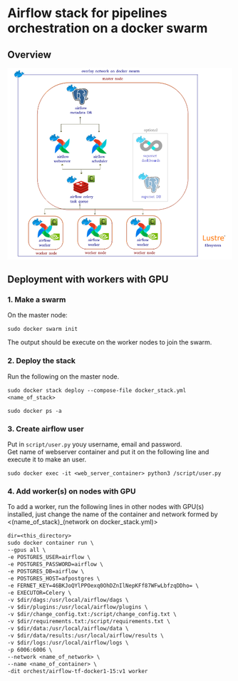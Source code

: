 # Airflow stack for pipelines orchestration on a docker swarm 

## Overview

![](images/airflow-docker-stack.png)

## Deployment with workers with GPU

### 1. Make a swarm 

On the master node:  

```
sudo docker swarm init
```

The output should be execute on the worker nodes to join the swarm.  

### 2. Deploy the stack

Run the following on the master node.  

```
sudo docker stack deploy --compose-file docker_stack.yml <name_of_stack>
```

```
sudo docker ps -a
```

### 3. Create airflow user

Put in `script/user.py` youy username, email and password.  
Get name of webserver container and put it on the following line and execute it to make an user.  

```
sudo docker exec -it <web_server_container> python3 /script/user.py
```

### 4. Add worker(s) on nodes with GPU

To add a worker, run the following lines in other nodes with GPU(s) installed, just change the name of the container and network formed by <(name_of_stack)_(network on docker_stack.yml)>

```
dir=<this_directory>
sudo docker container run \
--gpus all \
-e POSTGRES_USER=airflow \
-e POSTGRES_PASSWORD=airflow \
-e POSTGRES_DB=airflow \
-e POSTGRES_HOST=afpostgres \
-e FERNET_KEY=46BKJoQYlPPOexq0OhDZnIlNepKFf87WFwLbfzqDDho= \
-e EXECUTOR=Celery \
-v $dir/dags:/usr/local/airflow/dags \
-v $dir/plugins:/usr/local/airflow/plugins \
-v $dir/change_config.txt:/script/change_config.txt \
-v $dir/requirements.txt:/script/requirements.txt \
-v $dir/data:/usr/local/airflow/data \
-v $dir/data/results:/usr/local/airflow/results \
-v $dir/logs:/usr/local/airflow/logs \
-p 6006:6006 \
--network <name_of_network> \
--name <name_of_container> \
-dit orchest/airflow-tf-docker1-15:v1 worker
```

